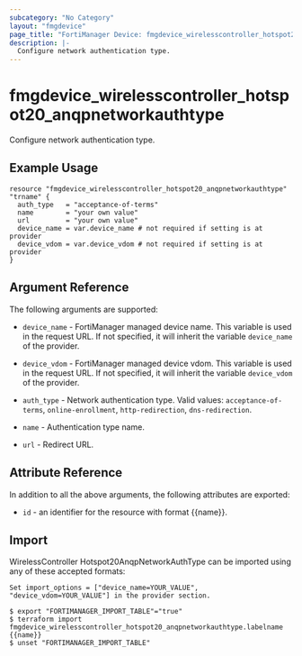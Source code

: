 ```yaml
---
subcategory: "No Category"
layout: "fmgdevice"
page_title: "FortiManager Device: fmgdevice_wirelesscontroller_hotspot20_anqpnetworkauthtype"
description: |-
  Configure network authentication type.
---
```


# fmgdevice_wirelesscontroller_hotspot20_anqpnetworkauthtype
Configure network authentication type.

## Example Usage

```hcl
resource "fmgdevice_wirelesscontroller_hotspot20_anqpnetworkauthtype" "trname" {
  auth_type   = "acceptance-of-terms"
  name        = "your own value"
  url         = "your own value"
  device_name = var.device_name # not required if setting is at provider
  device_vdom = var.device_vdom # not required if setting is at provider
}
```

## Argument Reference


The following arguments are supported:

* `device_name` - FortiManager managed device name. This variable is used in the request URL. If not specified, it will inherit the variable `device_name` of the provider.
* `device_vdom` - FortiManager managed device vdom. This variable is used in the request URL. If not specified, it will inherit the variable `device_vdom` of the provider.

* `auth_type` - Network authentication type. Valid values: `acceptance-of-terms`, `online-enrollment`, `http-redirection`, `dns-redirection`.

* `name` - Authentication type name.
* `url` - Redirect URL.


## Attribute Reference

In addition to all the above arguments, the following attributes are exported:
* `id` - an identifier for the resource with format {{name}}.

## Import

WirelessController Hotspot20AnqpNetworkAuthType can be imported using any of these accepted formats:
```
Set import_options = ["device_name=YOUR_VALUE", "device_vdom=YOUR_VALUE"] in the provider section.

$ export "FORTIMANAGER_IMPORT_TABLE"="true"
$ terraform import fmgdevice_wirelesscontroller_hotspot20_anqpnetworkauthtype.labelname {{name}}
$ unset "FORTIMANAGER_IMPORT_TABLE"
```

